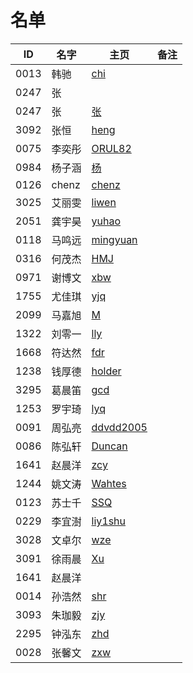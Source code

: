 # 名单

| ID   | 名字 | 主页 | 备注 |
| ---- | ---- | ---- | ---- |
| 0013 | 韩驰 | [chi](markdown/2020-Spring/0013-韩驰.md.md) |  |
| 0247 | 张   |      |      |
| 0247 | 张   |  [张]()    |      |
| 3092 | 张恒 | [heng](markdown/2020-spring/3092-张恒.md)  |     |
| 0075 | 李奕彤   |  [ORUL82]()    |      |
| 0984 | 杨子涵   |  [杨](markdown/2020-Spring/0984-杨子涵.md)    |      |
| 0126 | chenz    |  [chenz](markdown/2020-Spring/0126-震.md)    |      |
| 3025 | 艾丽雯 | [liwen](markdown/2020-Spring/3025-丽雯.md) |      |
| 2051 | 龚宇昊 | [yuhao](markdown/2020-Spring/2051-龚宇昊.md)|      |
| 0118 | 马鸣远 | [mingyuan](markdown/2020-Spring/0118-马鸣远.md)|   |
| 0316 | 何茂杰 | [HMJ](markdown/2020-Spring/0316—何茂杰.md) |      |
| 0971 | 谢博文 | [xbw](markdown/2020-Spring/0971-谢博文.md)| |
| 1755 | 尤佳琪 | [yjq](markdown/2020-Spring/1755-尤佳琪.md) |      |
| 2099 | 马嘉旭 | [M](markdown/2020-Spring/2099-马嘉旭.md)|      |
| 1322 | 刘零一 | [lly](markdown/2020-Spring/1322-刘零一.md) |      |
| 1668 | 符达然 | [fdr](markdown/2020-Spring/1668-符达然.md) |      |
| 1238 | 钱厚德 | [holder](markdown/2020-Spring/1238-钱厚德.md) |      |
| 3295 | 葛晨笛 | [gcd](markdown/2020-Spring/3295-葛晨笛.md) |      |
| 1253 | 罗宇琦 | [lyq](markdown/2020-Spring/1253-罗宇琦.md) |      |
| 0091 | 周弘亮 | [ddvdd2005](markdown/2020-Spring/0091-周弘亮.md) |      |
| 0086 | 陈弘轩 | [Duncan](markdown/2020-Spring/0086-陈弘轩.md) |      |
| 1641 | 赵晨洋 | [zcy](markdown/2020-Spring/1641-赵晨洋.md)   ||
| 1244 | 姚文涛 | [Wahtes](markdown/2020-Spring/1244-姚文涛.md) |      |
| 0123 | 苏士千 | [SSQ](markdown/2020-Spring/0123-苏士千.md)    |     |
| 0229 | 李宜澍 | [liy1shu](markdown/2020-Spring/0229-李宜澍.md) |      |
| 3028 | 文卓尔 | [wze](markdown/2020-Spring/3028-文卓尔.md) | |
| 3091 | 徐雨晨 | [Xu](markdown/2020-Spring/3091-徐雨晨.md) |      |
| 1641 | 赵晨洋 |       |      |
| 0014 | 孙浩然 | [shr](markdown/2020-Spring/0014-孙浩然.md) |      |
| 3093 | 朱珈毅 | [zjy](markdown/2020-Spring/3093-朱珈毅.md) |      |
| 2295 | 钟泓东 | [zhd](markdown/2020-Spring/2295-钟泓东.md) |      |
| 0028 | 张馨文 | [zxw](markdown/2020-Spring/0028-张馨文.md) |      |
